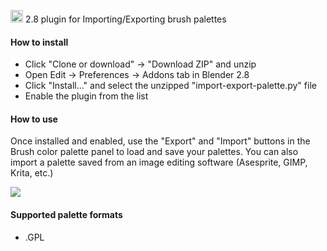 <img src="https://download.blender.org/institute/logos/blender-socket.png" height="20px"/> 2.8 plugin for Importing/Exporting brush palettes

#### How to install

* Click "Clone or download" -> "Download ZIP" and unzip
* Open Edit -> Preferences -> Addons tab in Blender 2.8
* Click "Install..." and select the unzipped "import-export-palette.py" file
* Enable the plugin from the list

#### How to use

Once installed and enabled, use the "Export" and "Import" buttons
in the Brush color palette panel to load and save your palettes.
You can also import a palette saved from an image editing software (Asesprite, GIMP, Krita, etc.)

<img src="https://i.ibb.co/NnJr8PV/Capture.png">

#### Supported palette formats

* .GPL
